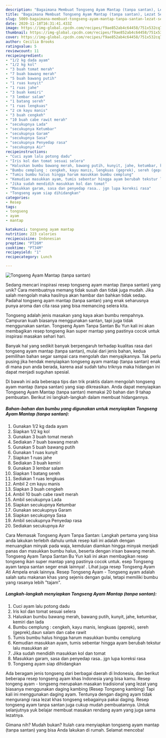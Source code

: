 ```yaml
---
description: "Bagaimana Membuat Tongseng Ayam Mantap (tanpa santan), Lezat Sekali"
title: "Bagaimana Membuat Tongseng Ayam Mantap (tanpa santan), Lezat Sekali"
slug: 5009-bagaimana-membuat-tongseng-ayam-mantap-tanpa-santan-lezat-sekali
date: 2020-11-18T16:31:41.433Z
image: https://img-global.cpcdn.com/recipes/f9ae852ab4c64458/751x532cq70/tongseng-ayam-mantap-tanpa-santan-foto-resep-utama.jpg
thumbnail: https://img-global.cpcdn.com/recipes/f9ae852ab4c64458/751x532cq70/tongseng-ayam-mantap-tanpa-santan-foto-resep-utama.jpg
cover: https://img-global.cpcdn.com/recipes/f9ae852ab4c64458/751x532cq70/tongseng-ayam-mantap-tanpa-santan-foto-resep-utama.jpg
author: Cecilia Brooks
ratingvalue: 5
reviewcount: 11
recipeingredient:
- "1/2 kg dada ayam"
- "1/2 kg kol"
- "3 buah tomat merah"
- "7 buah bawang merah"
- "5 buah bawang putih"
- "1 ruas kunyit"
- "1 ruas jahe"
- "3 buah kemiri"
- "3 lembar salam"
- "1 batang sereh"
- "1 ruas lengkuas"
- "2 cm kayu manis"
- "3 buah cengkeh"
- "10 buah cabe rawit merah"
- "secukupnya Lada"
- "secukupnya Ketumbar"
- "secukupnya Garam"
- "secukupnya Sasa"
- "secukupnya Penyedap rasa"
- "secukupnya Air"
recipeinstructions:
- "Cuci ayam lalu potong dadu"
- "Iris kol dan tomat sesuai selera"
- "Haluskan bumbu bawang merah, bawang putih, kunyit, jahe, ketumbar, kemiri dan lada"
- "Bumbu cemplung : cengkeh, kayu manis, lengkuas (geprek), sereh (geprek),daun salam dan cabe rawit"
- "Tumis bumbu halus hingga harum masukkan bumbu cemplung"
- "Kemudian masukkan ayam, tumis sebentar hingga ayam berubah tekstur lalu masukkan air"
- "Jika sudah mendidih masukkan kol dan tomat"
- "Masukkan garam, sasa dan penyedap rasa.. jgn lupa koreksi rasa"
- "Tongseng ayam siap dihidangkan"
categories:
- Resep
tags:
- tongseng
- ayam
- mantap

katakunci: tongseng ayam mantap 
nutrition: 223 calories
recipecuisine: Indonesian
preptime: "PT26M"
cooktime: "PT34M"
recipeyield: "1"
recipecategory: Lunch

---
```



![Tongseng Ayam Mantap (tanpa santan)](https://img-global.cpcdn.com/recipes/f9ae852ab4c64458/751x532cq70/tongseng-ayam-mantap-tanpa-santan-foto-resep-utama.jpg)

Sedang mencari inspirasi resep tongseng ayam mantap (tanpa santan) yang unik? Cara membuatnya memang tidak susah dan tidak juga mudah. Jika salah mengolah maka hasilnya akan hambar dan bahkan tidak sedap. Padahal tongseng ayam mantap (tanpa santan) yang enak seharusnya punya aroma dan cita rasa yang bisa memancing selera kita.

Tongseng adalah jenis masakan yang kaya akan bumbu rempahnya. Campuran kuah biasanya menggunakan santan, tapi juga tidak menggunakan santan. Tongseng Ayam Tanpa Santan Bu Yun kali ini akan membagikan resep tongseng ikan super mantap yang pastinya cocok untuk inspirasi masakan sehari hari.

Banyak hal yang sedikit banyak berpengaruh terhadap kualitas rasa dari tongseng ayam mantap (tanpa santan), mulai dari jenis bahan, kedua pemilihan bahan segar sampai cara mengolah dan menyajikannya. Tak perlu pusing jika hendak menyiapkan tongseng ayam mantap (tanpa santan) enak di mana pun anda berada, karena asal sudah tahu triknya maka hidangan ini dapat menjadi suguhan spesial.


Di bawah ini ada beberapa tips dan trik praktis dalam mengolah tongseng ayam mantap (tanpa santan) yang siap dikreasikan. Anda dapat menyiapkan Tongseng Ayam Mantap (tanpa santan) memakai 20 bahan dan 9 tahap pembuatan. Berikut ini langkah-langkah dalam membuat hidangannya.

<!--inarticleads1-->

##### Bahan-bahan dan bumbu yang digunakan untuk menyiapkan Tongseng Ayam Mantap (tanpa santan):

1. Gunakan 1/2 kg dada ayam
1. Siapkan 1/2 kg kol
1. Gunakan 3 buah tomat merah
1. Sediakan 7 buah bawang merah
1. Gunakan 5 buah bawang putih
1. Gunakan 1 ruas kunyit
1. Siapkan 1 ruas jahe
1. Sediakan 3 buah kemiri
1. Gunakan 3 lembar salam
1. Siapkan 1 batang sereh
1. Sediakan 1 ruas lengkuas
1. Ambil 2 cm kayu manis
1. Siapkan 3 buah cengkeh
1. Ambil 10 buah cabe rawit merah
1. Ambil secukupnya Lada
1. Siapkan secukupnya Ketumbar
1. Gunakan secukupnya Garam
1. Siapkan secukupnya Sasa
1. Ambil secukupnya Penyedap rasa
1. Sediakan secukupnya Air


Cara Memasak Tongseng Ayam Tanpa Santan: Langkah pertama yang bisa anda lakukan terlebih dahulu untuk resep kali ini adalah dengan menuangkan minyak pada waja, kemduian diamkan hingga minyak menjadi panas dan masukkan bumbu halus, beserta dengan irisan bawang merah. Tongseng Ayam Tanpa Santan Bu Yun kali ini akan membagikan resep tongseng ikan super mantap yang pastinya cocok untuk. esep Tongseng ayam tanpa santan seger enak lainnya! . Lihat juga resep Tongseng Ayam Ati Ampela enak lainnya. Resep Tongseng Ayam - Tongseng ayam adalah salah satu makanan khas yang sejenis dengan gulai, tetapi memiliki bumbu yang rasanya lebih &#34;tajam&#34;. 

<!--inarticleads2-->

##### Langkah-langkah menyiapkan Tongseng Ayam Mantap (tanpa santan):

1. Cuci ayam lalu potong dadu
1. Iris kol dan tomat sesuai selera
1. Haluskan bumbu bawang merah, bawang putih, kunyit, jahe, ketumbar, kemiri dan lada
1. Bumbu cemplung : cengkeh, kayu manis, lengkuas (geprek), sereh (geprek),daun salam dan cabe rawit
1. Tumis bumbu halus hingga harum masukkan bumbu cemplung
1. Kemudian masukkan ayam, tumis sebentar hingga ayam berubah tekstur lalu masukkan air
1. Jika sudah mendidih masukkan kol dan tomat
1. Masukkan garam, sasa dan penyedap rasa.. jgn lupa koreksi rasa
1. Tongseng ayam siap dihidangkan


Ada beragam jenis tongseng dari berbagai daerah di Indonesia, dan berikut beberapa resep tongseng ayam khas Indonesia yang bisa kamu. Resep tongeng ayam - tongseng merupakan masakan tradisional yang lezat yang biasanya menggunakan daging kambing (Resep Tongseng kambing) Tapi kali ini menggunakan daging ayam. Tentunya dengan daging ayam tidak mengurangi rasa lezat khas tongseng sebagainya pakai daging. Resep tongseng ayam tanpa santan juga cukup mudah pembuatannya. Untuk selanjutnya yuk belajar membuat masakan rendang ayam yang juga sama lezatnya. 

Gimana nih? Mudah bukan? Itulah cara menyiapkan tongseng ayam mantap (tanpa santan) yang bisa Anda lakukan di rumah. Selamat mencoba!
